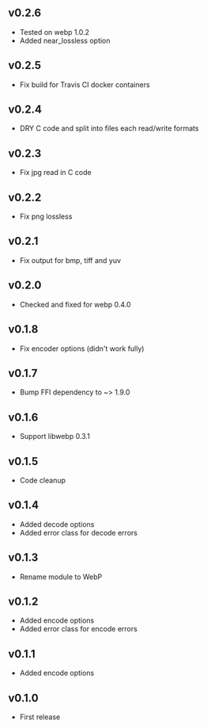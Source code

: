 ## v0.2.6

* Tested on webp 1.0.2
* Added near_lossless option

## v0.2.5

* Fix build for Travis CI docker containers

## v0.2.4

* DRY C code and split into files each read/write formats

## v0.2.3

* Fix jpg read in C code

## v0.2.2

* Fix png lossless

## v0.2.1

* Fix output for bmp, tiff and yuv

## v0.2.0

* Checked and fixed for webp 0.4.0

## v0.1.8

* Fix encoder options (didn't work fully)

## v0.1.7

* Bump FFI dependency to ~> 1.9.0

## v0.1.6

* Support libwebp 0.3.1

## v0.1.5

* Code cleanup

## v0.1.4

* Added decode options
* Added error class for decode errors

## v0.1.3

* Rename module to WebP

## v0.1.2

* Added encode options
* Added error class for encode errors

## v0.1.1

* Added encode options

## v0.1.0

* First release
